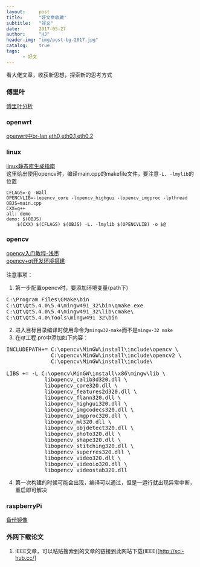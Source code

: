 ```yaml
---
layout:     post
title:      "好文章收藏"
subtitle:   "好文"
date:       2017-05-27
author:     "HJ"
header-img: "img/post-bg-2017.jpg"
catalog:    true
tags:
      - 好文
---
```


看大佬文章，收获新思想，探索新的思考方式

### 傅里叶

[傅里叶分析](http://blog.csdn.net/zzz3265/article/details/46650155)

### openwrt

[openwrt中br-lan,eth0,eth0.1,eth0.2](https://blog.phpgao.com/openwrt-interface.html)

### linux

[linux静态库生成指南](http://www.cnblogs.com/jiqingwu/p/4325382.html)
<br>
这里给出使用opencv时，编译main.cpp的makefile文件，要注意`-L. -lmylib`的位置
```
CFLAGS=-g -Wall
OPENCVLIB=-lopencv_core -lopencv_highgui -lopencv_imgproc -lpthread
OBJS=main.cpp
CXX=g++
all: demo
demo: $(OBJS)
	$(CXX) $(CFLAGS) $(OBJS) -L. -lmylib $(OPENCVLIB) -o $@ 
```
### opencv

[opencv入门教程-浅墨](http://m.blog.csdn.net/column/details?alias=opencv-tutorial)<br>
[opencv+qt开发环境搭建](http://blog.csdn.net/kaychangeek/article/details/52303949)<br>
<br>
注意事项：
1. 第一步配置opencv时，要添加环境变量(path下)

<pre>
C:\Program Files\CMake\bin
C:\Qt\Qt5.4.0\5.4\mingw491_32\bin\qmake.exe
C:\Qt\Qt5.4.0\5.4\mingw491_32\lib\cmake\
C:\Qt\Qt5.4.0\Tools\mingw491_32\bin
</pre>

2. 进入目标目录编译时使用命令为`mingw32-make`而不是`mingw-32 make`
3. 在qt工程.pro中添加如下内容：

<pre>
INCLUDEPATH+= C:\opencv\MinGW\install\include\opencv \
              C:\opencv\MinGW\install\include\opencv2 \
              C:\opencv\MinGW\install\include\

LIBS += -L C:\opencv\MinGW\install\x86\mingw\lib \
            libopencv_calib3d320.dll \
            libopencv_core320.dll \
            libopencv_features2d320.dll \
            libopencv_flann320.dll \
            libopencv_highgui320.dll \
            libopencv_imgcodecs320.dll \
            libopencv_imgproc320.dll \
            libopencv_ml320.dll \
            libopencv_objdetect320.dll \
            libopencv_photo320.dll \
            libopencv_shape320.dll \
            libopencv_stitching320.dll \
            libopencv_superres320.dll \
            libopencv_video320.dll \
            libopencv_videoio320.dll \
            libopencv_videostab320.dll
</pre>
4. 第一次构建的时候可能会出现，编译可以通过，但是一运行就出现异常中断，重启即可解决

### raspberryPi

[备份镜像](http://shumeipai.nxez.com/2014/06/01/do-system-backup-image-of-raspberry-pi-for-linux-or-mac.html)


### 外网下载论文

1. IEEE文章，可以粘贴搜索到的文章的链接到此网站下载(IEEE)[http://sci-hub.cc/]
